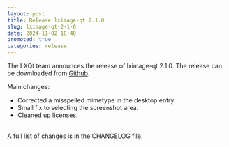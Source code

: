 ```yaml
---
layout: post
title: Release lximage-qt 2.1.0
slug: lximage-qt-2-1-0
date: 2024-11-02 18:40
promoted: true
categories: release
---
```


The LXQt team announces the release of lximage-qt 2.1.0.
The release can be downloaded from [Github](https://github.com/lxqt/lximage-qt/releases).

Main changes:

 * Corrected a misspelled mimetype in the desktop entry.
 * Small fix to selecting the screenshot area.
 * Cleaned up licenses.

<br/>
A full list of changes is in the CHANGELOG file.
<br/>

